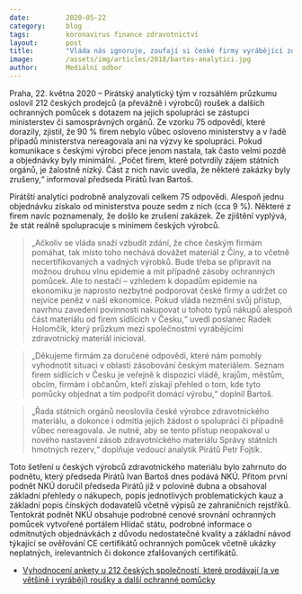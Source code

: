 ```yaml
---
date:         2020-05-22
category:     blog
tags:         koronavirus finance zdravotnictví
layout:       post
title:        "Vláda nás ignoruje, zoufají si české firmy vyrábějící zdravotnický materiál. Potvrdil to i průzkum Pirátů"
image:        /assets/img/articles/2018/bartos-analytici.jpg
author:       Mediální odbor
---  
```



Praha, 22. května 2020 – Pirátský analytický tým v rozsáhlém průzkumu oslovil 212 českých prodejců (a převážně i výrobců) roušek a dalších ochranných pomůcek s dotazem na jejich spolupráci se zástupci ministerstev či samosprávných orgánů. Ze vzorku 75 odpovědí, které dorazily, zjistil, že 90 % firem nebylo vůbec osloveno ministerstvy a v řadě případů ministerstva nereagovala ani na výzvy ke spolupráci. Pokud komunikace s českými výrobci přece jenom nastala, tak často velmi pozdě a objednávky byly minimální. „Počet firem, které potvrdily zájem státních orgánů, je žalostně nízký. Část z nich navíc uvedla, že některé zakázky byly zrušeny,“ informoval předseda Pirátů Ivan Bartoš. 

Pirátští analytici podrobně analyzovali celkem 75 odpovědi. Alespoň jednu objednávku získalo od ministerstva pouze sedm z nich (cca 9 %). Některé z firem navíc poznamenaly, že došlo ke zrušení zakázek. Ze zjištění vyplývá, že stát reálně spolupracuje s minimem českých výrobců. 

> „Ačkoliv se vláda snaží vzbudit zdání, že chce českým firmám pomáhat, tak místo toho nechává dovážet materiál z Číny, a to včetně necertifikovaných a vadných výrobků. Bude třeba se připravit na možnou druhou vlnu epidemie a mít případně zásoby ochranných pomůcek. Ale to nestačí – vzhledem k dopadům epidemie na ekonomiku je naprosto nezbytné podporovat české firmy a udržet co nejvíce peněz v naší ekonomice. Pokud vláda nezmění svůj přístup, navrhnu zavedení povinnosti nakupovat u tohoto typů nákupů alespoň část materiálu od firem sídlících v Česku,“ uvedl poslanec Radek Holomčík, který průzkum mezi společnostmi vyrábějícími zdravotnický materiál inicioval.

> „Děkujeme firmám za doručené odpovědi, které nám pomohly vyhodnotit situaci v oblasti zásobování českým materiálem. Seznam firem sídlících v Česku je veřejně k dispozici vládě, krajům, městům, obcím, firmám i občanům, kteří získají přehled o tom, kde tyto pomůcky objednat a tím podpořit domácí výrobu,“ doplnil Bartoš. 

> „Řada státních orgánů neoslovila české výrobce zdravotnického materiálu, a dokonce i odmítla jejich žádost o spolupráci či případně vůbec nereagovala. Je nutné, aby se tento přístup neopakoval u nového nastavení zásob zdravotnického materiálu Správy státních hmotných rezerv,“ doplňuje vedoucí analytik Pirátů Petr Fojtík. 

Toto šetření u českých výrobců zdravotnického materiálu bylo zahrnuto do podnětu, který předseda Pirátů Ivan Bartoš dnes podává NKÚ. Přitom první podnět NKÚ doručil předseda Pirátů již v polovině dubna a obsahoval základní přehledy o nákupech, popis jednotlivých problematických kauz a základní popis čínských dodavatelů včetně výpisů ze zahraničních rejstříků. Tentokrát podnět NKÚ obsahuje podrobné cenové srovnání ochranných pomůcek vytvořené portálem Hlídač státu, podrobné informace o odmítnutých objednávkách z důvodu nedostatečné kvality a základní návod týkající se ověřování CE certifikátů ochranných pomůcek včetně ukázky neplatných, irelevantních či dokonce zfalšovaných certifikátů.

* [Vyhodnocení ankety u 212 českých společností, které prodávají (a ve většině i vyrábějí) roušky a další ochranné pomůcky](pirati.cz/assets/pdf/vyhodnocení-ankety.pdf)
